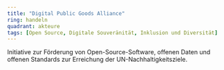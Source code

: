 ```yaml
---
title: "Digital Public Goods Alliance"
ring: handeln
quadrant: akteure
tags: [Open Source, Digitale Souveränität, Inklusion und Diversität]
---
```


Initiative zur Förderung von Open-Source-Software, offenen Daten und offenen Standards zur Erreichung der UN-Nachhaltigkeitsziele.
